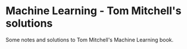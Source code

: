 # Machine Learning - Tom Mitchell's solutions

Some notes and solutions to Tom Mitchell's Machine Learning book.
